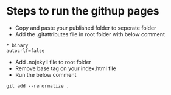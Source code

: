# Steps to run the githup pages

* Copy and paste your published folder to seperate folder 
* Add the .gitattributes file in root folder with below comment 

```
* binary
autocrlf=false
```
* Add .nojekyll file to root folder 
* Remove base tag on your index.html file
* Run the below comment 

```
git add --renormalize .
```
